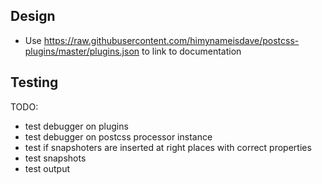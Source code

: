 ## Design

- Use https://raw.githubusercontent.com/himynameisdave/postcss-plugins/master/plugins.json to link to documentation

## Testing

TODO:
- test debugger on plugins
- test debugger on postcss processor instance
- test if snapshoters are inserted at right places with correct properties
- test snapshots
- test output
